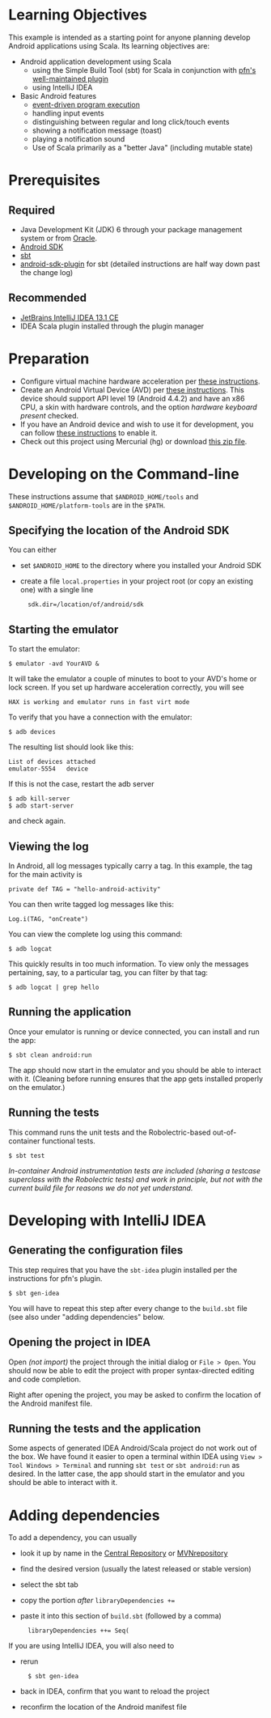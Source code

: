 # Learning Objectives

This example is intended as a starting point for anyone planning develop
Android applications using Scala. Its learning objectives are:

- Android application development using Scala
    - using the Simple Build Tool (sbt) for Scala in conjunction with 
      [pfn's well-maintained plugin](https://github.com/pfn/android-sdk-plugin)
    - using IntelliJ IDEA
- Basic Android features 
    - [event-driven program execution](http://en.wikipedia.org/wiki/Event-driven_programming)
    - handling input events
    - distinguishing between regular and long click/touch events
    - showing a notification message (toast)
    - playing a notification sound
    - Use of Scala primarily as a "better Java" (including mutable state)

# Prerequisites

## Required

- Java Development Kit (JDK) 6 through your package management system or from
  [Oracle](http://www.oracle.com/technetwork/java/javase/downloads).
- [Android SDK](http://developer.android.com/sdk)
- [sbt](http://www.scala-sbt.org/)
- [android-sdk-plugin](https://github.com/pfn/android-sdk-plugin) for sbt
  (detailed instructions are half way down past the change log)

## Recommended

- [JetBrains IntelliJ IDEA 13.1 CE](http://www.jetbrains.com/idea)
- IDEA Scala plugin installed through the plugin manager

# Preparation

- Configure virtual machine hardware acceleration per
  [these instructions](http://developer.android.com/tools/devices/emulator.html#accel-vm).
- Create an Android Virtual Device (AVD) per
  [these instructions](http://developer.android.com/tools/devices). This
  device should support API level 19 (Android 4.4.2) and have an x86
  CPU, a skin with hardware controls, and the option _hardware
  keyboard present_ checked.
- If you have an Android device and wish to use it for development,
   you can follow
   [these instructions](http://developer.android.com/tools/device.html)
   to enable it.
- Check out this project using Mercurial (hg) or download
  [this zip file](https://bitbucket.org/loyolachicagocs_plsystems/clickcounter-android-rxscala/get/default.zip).

# Developing on the Command-line

These instructions assume that `$ANDROID_HOME/tools` and 
`$ANDROID_HOME/platform-tools` are in the `$PATH`.      

## Specifying the location of the Android SDK

You can either

- set `$ANDROID_HOME` to the directory where you installed your 
  Android SDK

- create a file `local.properties` in your project root 
  (or copy an existing one) with a single line
  
        sdk.dir=/location/of/android/sdk

## Starting the emulator

To start the emulator:

    $ emulator -avd YourAVD &

It will take the emulator a couple of minutes to boot to your AVD's home or
lock screen. If you set up hardware acceleration correctly, you will see

    HAX is working and emulator runs in fast virt mode

To verify that you have a connection with the emulator:

    $ adb devices

The resulting list should look like this:

    List of devices attached
    emulator-5554   device

If this is not the case, restart the adb server

    $ adb kill-server
    $ adb start-server

and check again.

## Viewing the log

In Android, all log messages typically carry a tag. 
In this example, the tag for the main activity is  

    private def TAG = "hello-android-activity"

You can then write tagged log messages like this:       
    
    Log.i(TAG, "onCreate")
    
You can view the complete log using this command:
    
    $ adb logcat
    
This quickly results in too much information. 
To view only the messages pertaining, say, to a particular tag, 
you can filter by that tag:
     
    $ adb logcat | grep hello

## Running the application

Once your emulator is running or device connected, you can install and
run the app:

    $ sbt clean android:run

The app should now start in the emulator and you should be able to
interact with it. (Cleaning before running ensures that the app gets
installed properly on the emulator.)

## Running the tests

This command runs the unit tests and the Robolectric-based out-of-container
functional tests.

    $ sbt test
    
*In-container Android instrumentation tests are included (sharing a testcase 
superclass with the Robolectric tests) and work in principle, but not with
the current build file for reasons we do not yet understand.* 

# Developing with IntelliJ IDEA

## Generating the configuration files

This step requires that you have the `sbt-idea` plugin installed per the
instructions for pfn's plugin.

    $ sbt gen-idea
    
You will have to repeat this step after every change to the `build.sbt` file 
(see also under "adding dependencies" below.

## Opening the project in IDEA

Open *(not import)* the project through the initial dialog or `File > Open`.
You should now be able to edit the project with proper syntax-directed
editing and code completion.

Right after opening the project, you may be asked to confirm the location of
the Android manifest file.

## Running the tests and the application

Some aspects of generated IDEA Android/Scala project do not work out of the box.
We have found it easier to open a terminal within IDEA using 
`View > Tool Windows > Terminal` and running `sbt test` or `sbt android:run`
as desired. In the latter case, the app should start in the emulator and 
you should be able to interact with it.

# Adding dependencies

To add a dependency, you can usually

- look it up by name in the [Central Repository](http://search.maven.org) 
  or [MVNrepository](http://mvnrepository.com/)
- find the desired version (usually the latest released or stable version)
- select the sbt tab
- copy the portion _after_ `libraryDependencies +=`
- paste it into this section of `build.sbt` (followed by a comma)

        libraryDependencies ++= Seq(

If you are using IntelliJ IDEA, you will also need to

- rerun

        $ sbt gen-idea

- back in IDEA, confirm that you want to reload the project
 
- reconfirm the location of the Android manifest file
